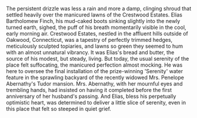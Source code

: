 The persistent drizzle was less a rain and more a damp, clinging shroud that settled heavily over the manicured lawns of the Crestwood Estates. Elias Bartholomew Finch, his mud-caked boots sinking slightly into the newly turned earth, sighed, the puff of his breath momentarily visible in the cool, early morning air. Crestwood Estates, nestled in the affluent hills outside of Oakwood, Connecticut, was a tapestry of perfectly trimmed hedges, meticulously sculpted topiaries, and lawns so green they seemed to hum with an almost unnatural vibrancy. It was Elias's bread and butter, the source of his modest, but steady, living. But today, the usual serenity of the place felt suffocating, the manicured perfection almost mocking. He was here to oversee the final installation of the prize-winning 'Serenity' water feature in the sprawling backyard of the recently widowed Mrs. Penelope Abernathy's Tudor mansion. Mrs. Abernathy, with her mournful eyes and trembling hands, had insisted on having it completed before the first anniversary of her husband's passing. And Elias, bless his perpetually optimistic heart, was determined to deliver a little slice of serenity, even in this place that felt so steeped in quiet grief.
